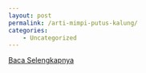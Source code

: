 ```yaml
---
layout: post
permalink: /arti-mimpi-putus-kalung/
categories:
    - Uncategorized
---
```


[Baca Selengkapnya](/07)